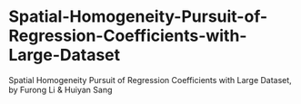 # Spatial-Homogeneity-Pursuit-of-Regression-Coefficients-with-Large-Dataset
Spatial Homogeneity Pursuit of Regression Coefficients with Large Dataset, by Furong Li &amp; Huiyan Sang
